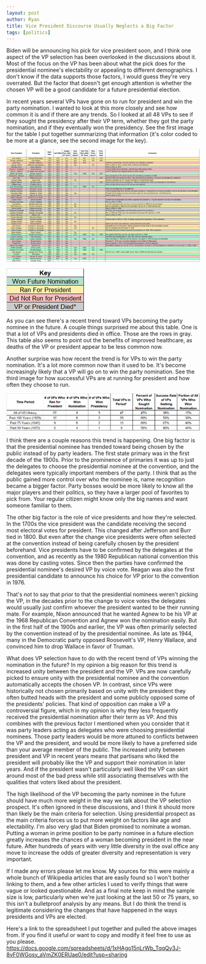 ```yaml
---
layout: post
author: Ryan
title: Vice President Discourse Usually Neglects a Big Factor
tags: [politics]
---
```

Biden will be announcing his pick for vice president soon, and I think one aspect of the VP selection has been overlooked in the discussions about it. Most of the focus on the VP has been about what the pick does for the presidential nominee's electability or appealing to different demographics. I don't know if the data supports those factors, I would guess they're very overrated. But the factor that doesn't get enough attention is whether the chosen VP will be a good candidate for a future presidential election.

In recent years several VPs have gone on to run for president and win the party nomination. I wanted to look at this more closely and see how common it is and if there are any trends. So I looked at all 48 VPs to see if they sought the presidency after their VP term, whether they got the party nomination, and if they eventually won the presidency. See the first image for the table I put together summarizing that information (it's color coded to be more at a glance, see the second image for the key).

![Vice Presidents and Future Attempts at the Presidency](/assets/vice_president_full_table.png)

![Key for Vice President Table](/assets/vice_president_key.png)

As you can see there's a recent trend toward VPs becoming the party nominee in the future. A couple things surprised me about this table. One is that a lot of VPs and presidents died in office. Those are the rows in gray. This table also seems to point out the benefits of improved healthcare, as deaths of the VP or president appear to be less common now.

Another surprise was how recent the trend is for VPs to win the party nomination. It's a lot more common now than it used to be. It's become increasingly likely that a VP will go on to win the party nomination. See the third image for how successful VPs are at running for president and how often they choose to run.

![Vice President Success Rates](/assets/vice_president_summary_table.png)

I think there are a couple reasons this trend is happening. One big factor is that the presidential nominee has trended toward being chosen by the public instead of by party leaders. The first state primary was in the first decade of the 1900s. Prior to the prominence of primaries it was up to just the delegates to choose the presidential nominee at the convention, and the delegates were typically important members of the party. I think that as the public gained more control over who the nominee is, name recognition became a bigger factor. Party bosses would be more likely to know all the major players and their politics, so they have a larger pool of favorites to pick from. Your regular citizen might know only the big names and want someone familiar to them.

The other big factor is the role of vice presidents and how they're selected. In the 1700s the vice president was the candidate receiving the second most electoral votes for president. This changed after Jefferson and Burr tied in 1800. But even after the change vice presidents were often selected at the convention instead of being carefully chosen by the president beforehand. Vice presidents have to be confirmed by the delegates at the convention, and as recently as the 1980 Republican national convention this was done by casting votes. Since then the parties have confirmed the presidential nominee's desired VP by voice vote. Reagan was also the first presidential candidate to announce his choice for VP prior to the convention in 1976. 

That's not to say that prior to that the presidential nominees weren't picking the VP, in the decades prior to the change to voice votes the delegates would usually just confirm whoever the president wanted to be their running mate. For example, Nixon announced that he wanted Agnew to be his VP at the 1968 Republican Convention and Agnew won the nomination easily. But in the first half of the 1900s and earlier, the VP was often primarily selected by the convention instead of by the presidential nominee. As late as 1944, many in the Democratic party opposed Roosevelt's VP, Henry Wallace, and convinced him to drop Wallace in favor of Truman.

What does VP selection have to do with the recent trend of VPs winning the nomination in the future? In my opinion a big reason for this trend is increased unity between the president and the VP. VPs are now carefully picked to ensure unity with the presidential nominee and the convention automatically accepts the chosen VP. In contrast, since VPs were historically not chosen primarily based on unity with the president they often butted heads with the president and some publicly opposed some of the presidents' policies. That kind of opposition can make a VP a controversial figure, which in my opinion is why they less frequently received the presidential nomination after their term as VP. And this combines with the previous factor I mentioned when you consider that it was party leaders acting as delegates who were choosing presidential nominees. Those party leaders would be more attuned to conflicts between the VP and the president, and would be more likely to have a preferred side than your average member of the public. The increased unity between president and VP in recent years means that partisans who liked the president will probably like the VP and support their nomination in later years. And if the president wasn't particularly well liked the VP can skirt around most of the bad press while still associating themselves with the qualities that voters liked about the president.

The high likelihood of the VP becoming the party nominee in the future should have much more weight in the way we talk about the VP selection prospect. It's often ignored in these discussions, and I think it should more than likely be the main criteria for selection. Using presidential prospect as the main criteria forces us to put more weight on factors like age and electability. I'm also very glad that Biden promised to nominate a woman. Putting a woman in prime position to be party nominee in a future election greatly increases the chances of a woman becoming president in the near future. After hundreds of years with very little diversity in the oval office any move to increase the odds of greater diversity and representation is very important.

If I made any errors please let me know. My sources for this were mainly a whole bunch of Wikipedia articles that are easily found so I won't bother linking to them, and a few other articles I used to verify things that were vague or looked questionable. And as a final note keep in mind the sample size is low, particularly when we're just looking at the last 50 or 75 years, so this isn't a bulletproof analysis by any means. But I do think the trend is legitimate considering the changes that have happened in the ways presidents and VPs are elected.

Here's a link to the spreadsheet I put together and pulled the above images from. If you find it useful or want to copy and modify it feel free to use as you please. <https://docs.google.com/spreadsheets/d/1xHAgo15nLrWb_TqqQy3J-8vF0WGosy_aVmZK0ERUae0/edit?usp=sharing>
